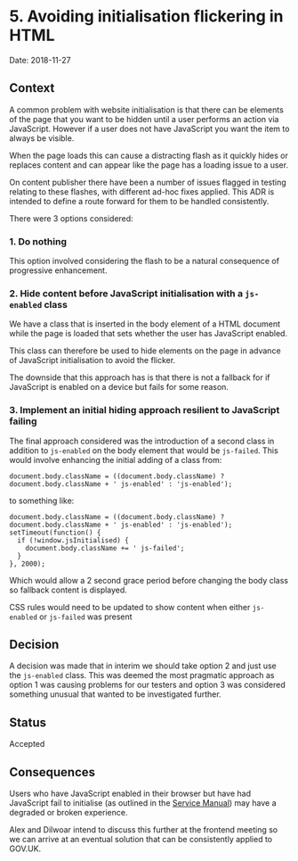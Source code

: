 # 5. Avoiding initialisation flickering in HTML

Date: 2018-11-27

## Context

A common problem with website initialisation is that there can be elements of the
page that you want to be hidden until a user performs an action via JavaScript.
However if a user does not have JavaScript you want the item to always be
visible.

When the page loads this can cause a distracting flash as it quickly hides or
replaces content and can appear like the page has a loading issue to a user.

On content publisher there have been a number of issues flagged in testing
relating to these flashes, with different ad-hoc fixes applied. This ADR is
intended to define a route forward for them to be handled consistently.

There were 3 options considered:

### 1. Do nothing

This option involved considering the flash to be a natural consequence of
progressive enhancement.

### 2. Hide content before JavaScript initialisation with a `js-enabled` class

We have a class that is inserted in the body element of a HTML document while
the page is loaded that sets whether the user has JavaScript enabled.

This class can therefore be used to hide elements on the page in advance of
JavaScript initialisation to avoid the flicker.

The downside that this approach has is that there is not a fallback for if
JavaScript is enabled on a device but fails for some reason.

### 3. Implement an initial hiding approach resilient to JavaScript failing

The final approach considered was the introduction of a second class in addition
to `js-enabled` on the body element that would be `js-failed`. This would
involve enhancing the initial adding of a class from:

```
document.body.className = ((document.body.className) ? document.body.className + ' js-enabled' : 'js-enabled');
```

to something like:

```
document.body.className = ((document.body.className) ? document.body.className + ' js-enabled' : 'js-enabled');
setTimeout(function() {
  if (!window.jsInitialised) {
    document.body.className += ' js-failed';
  }
}, 2000);
```

Which would allow a 2 second grace period before changing the body class so
fallback content is displayed.

CSS rules would need to be updated to show content when either `js-enabled` or
`js-failed` was present


## Decision

A decision was made that in interim we should take option 2 and just use the
`js-enabled` class. This was deemed the most pragmatic approach as option 1 was
causing problems for our testers and option 3 was considered something unusual
that wanted to be investigated further.

## Status

Accepted

## Consequences

Users who have JavaScript enabled in their browser but have had JavaScript fail
to initialise (as outlined in the [Service Manual][service-manual-js]) may have
a degraded or broken experience.

Alex and Dilwoar intend to discuss this further at the frontend meeting so we
can arrive at an eventual solution that can be consistently applied to GOV.UK.

[service-manual-js]: https://www.gov.uk/service-manual/technology/using-progressive-enhancement#dont-assume-users-turn-off-javascript

